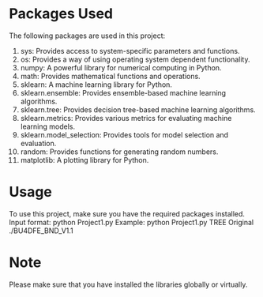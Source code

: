 # Packages Used

The following packages are used in this project:

1. sys: Provides access to system-specific parameters and functions.
2. os: Provides a way of using operating system dependent functionality.
3. numpy: A powerful library for numerical computing in Python.
4. math: Provides mathematical functions and operations.
5. sklearn: A machine learning library for Python.
6. sklearn.ensemble: Provides ensemble-based machine learning algorithms.
7. sklearn.tree: Provides decision tree-based machine learning algorithms.
8. sklearn.metrics: Provides various metrics for evaluating machine learning models.
9. sklearn.model_selection: Provides tools for model selection and evaluation.
10. random: Provides functions for generating random numbers.
11. matplotlib: A plotting library for Python.

# Usage

To use this project, make sure you have the required packages installed.
Input format: python Project1.py <classifier to run> <data type to use> <data directory>
Example: python Project1.py TREE Original ./BU4DFE_BND_V1.1

# Note

Please make sure that you have installed the libraries globally or virtually.